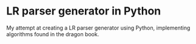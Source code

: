 LR parser generator in Python
=============================

My attempt at creating a LR parser generator using Python, implementing
algorithms found in the dragon book.
